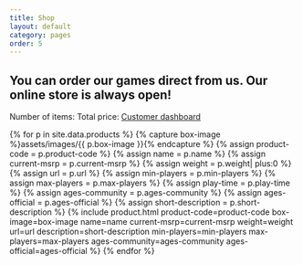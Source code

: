 ```yaml
---
title: Shop
layout: default
category: pages
order: 5
---
```


## You can order our games direct from us. Our online store is always open!

<div class="snipcart-summary">
    Number of items: <span class="snipcart-total-items"></span>
    Total price: <span class="snipcart-total-price"></span>
    <a href="#" class="snipcart-user-email snipcart-user-profile"> Customer dashboard </a>
</div>

{% for p in site.data.products %}
{% capture box-image %}assets/images/{{ p.box-image }}{% endcapture %}
{% assign product-code = p.product-code %}
{% assign name = p.name %}
{% assign current-msrp = p.current-msrp %}
{% assign weight = p.weight| plus:0 %}
{% assign url = p.url %}
{% assign min-players = p.min-players %}
{% assign max-players = p.max-players %}
{% assign play-time = p.play-time %}
{% assign ages-community = p.ages-community %}
{% assign ages-official = p.ages-official %}
{% assign short-description = p.short-description %}
{% include product.html product-code=product-code box-image=box-image name=name current-msrp=current-msrp weight=weight url=url description=short-description min-players=min-players max-players=max-players ages-community=ages-community ages-official=ages-official %}
{% endfor %}
